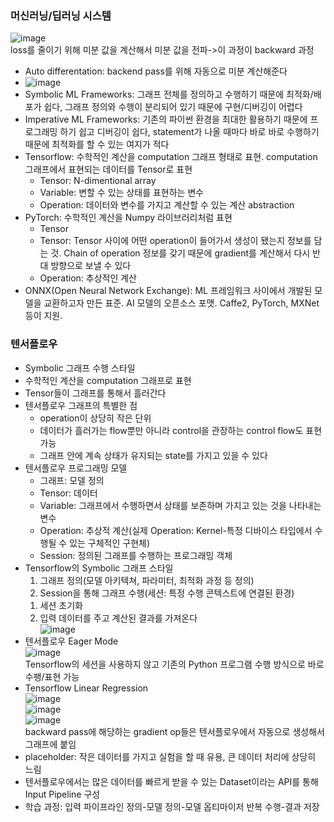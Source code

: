 ### 머신러닝/딥러닝 시스템   
![image](https://user-images.githubusercontent.com/28378553/126503016-ddad2aa3-c12b-4010-9b49-270d1958dd6d.png)    
loss를 줄이기 위해 미분 값을 계산해서 미분 값을 전파->이 과정이 backward 과정

- Auto differentation: backend pass를 위해 자동으로 미분 계산해준다
- ![image](https://user-images.githubusercontent.com/28378553/126506141-7aa7978b-7a77-4c95-9748-f6447bef0dc9.png)
- Symbolic ML Frameworks: 그래프 전체를 정의하고 수행하기 때문에 최적화/배포가 쉽다, 그래프 정의와 수행이 분리되어 있기 때문에 구현/디버깅이 어렵다
- Imperative ML Frameworks: 기존의 파이썬 환경을 최대한 활용하기 때문에 프로그래밍 하기 쉽고 디버깅이 쉽다, statement가 나올 때마다 바로 바로 수행하기 때문에 최적화를 할 수 있는 여지가 적다
- Tensorflow: 수학적인 계산을 computation 그래프 형태로 표현. computation 그래프에서 표현되는 데이터를 Tensor로 표현
  + Tensor: N-dimentional array
  + Variable: 변할 수 있는 상태를 표현하는 변수
  + Operation: 데이터와 변수를 가지고 계산할 수 있는 계산 abstraction
- PyTorch: 수학적인 계산을 Numpy 라이브러리처럼 표현
  + Tensor
  + Tensor: Tensor 사이에 어떤 operation이 들어가서 생성이 됐는지 정보를 담는 것. Chain of operation 정보를 갖기 때문에 gradient를 계산해서 다시 반대 방향으로 보낼 수 있다
  + Operation: 추상적인 계산
- ONNX(Open Neural Network Exchange): ML 프레임워크 사이에서 개발된 모델을 교환하고자 만든 표준. AI 모델의 오픈소스 포맷. Caffe2, PyTorch, MXNet 등이 지원. 

### 텐서플로우
- Symbolic 그래프 수행 스타일
- 수학적인 계산을 computation 그래프로 표현
- Tensor들이 그래프를 통해서 흘러간다
- 텐서플로우 그래프의 특별한 점
  + operation이 상당히 작은 단위
  + 데이터가 흘러가는 flow뿐만 아니라 control을 관장하는 control flow도 표현 가능
  + 그래프 안에 계속 상태가 유지되는 state를 가지고 있을 수 있다
- 텐서플로우 프로그래밍 모델
  + 그래프: 모델 정의
  + Tensor: 데이터
  + Variable: 그래프에서 수행하면서 상태를 보존하며 가지고 있는 것을 나타내는 변수
  + Operation: 추상적 계산(실제 Operation: Kernel-특정 디바이스 타입에서 수행될 수 있는 구체적인 구현체)
  + Session: 정의된 그래프를 수행하는 프로그래밍 객체
- Tensorflow의 Symbolic 그래프 스타일
  1. 그래프 정의(모델 아키텍쳐, 파라미터, 최적화 과정 등 정의)
  2. Session을 통해 그래프 수행(세션: 특정 수행 콘텍스트에 연결된 환경)
    1) 세션 초기화
    2) 입력 데이터를 주고 계산된 결과를 가져온다   
![image](https://user-images.githubusercontent.com/28378553/126510820-ee9397a6-becb-4b9c-ac8a-f61ed227e3a5.png)   
- 텐서플로우 Eager Mode    
![image](https://user-images.githubusercontent.com/28378553/126511420-1ffd4311-ef4a-48cd-8e02-631fda01fa5f.png)   
Tensorflow의 세션을 사용하지 않고 기존의 Python 프로그램 수행 방식으로 바로 수팽/표현 가능   
- Tensorflow Linear Regression   
![image](https://user-images.githubusercontent.com/28378553/126511548-e2465b29-dacc-4109-8d0e-0145f813ad34.png)   
![image](https://user-images.githubusercontent.com/28378553/126512947-0568c276-a16b-4590-815d-383e256b274a.png)   
![image](https://user-images.githubusercontent.com/28378553/126512995-249af4b0-ed82-4333-b637-a47abdd1725f.png)   
backward pass에 해당하는 gradient op들은 텐서플로우에서 자동으로 생성해서 그래프에 붙임
- placeholder: 작은 데이터를 가지고 실험을 할 때 유용, 큰 데이터 처리에 상당히 느림
- 텐서플로우에서는 많은 데이터를 빠르게 받을 수 있는 Dataset이라는 API를 통해 Input Pipeline 구성
- 학습 과정: 입력 파이프라인 정의-모델 정의-모델 옵티마이저 반복 수행-결과 저장
